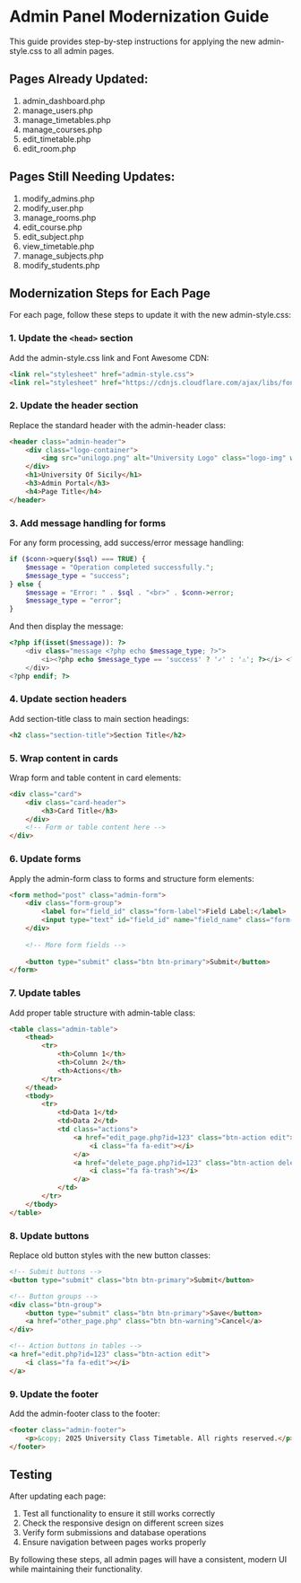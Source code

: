 # Admin Panel Modernization Guide

This guide provides step-by-step instructions for applying the new admin-style.css to all admin pages.

## Pages Already Updated:
1. admin_dashboard.php
2. manage_users.php
3. manage_timetables.php
4. manage_courses.php
5. edit_timetable.php
6. edit_room.php

## Pages Still Needing Updates:
1. modify_admins.php
2. modify_user.php  
3. manage_rooms.php
4. edit_course.php
5. edit_subject.php
6. view_timetable.php
7. manage_subjects.php
8. modify_students.php

## Modernization Steps for Each Page

For each page, follow these steps to update it with the new admin-style.css:

### 1. Update the `<head>` section
Add the admin-style.css link and Font Awesome CDN:
```html
<link rel="stylesheet" href="admin-style.css">
<link rel="stylesheet" href="https://cdnjs.cloudflare.com/ajax/libs/font-awesome/4.7.0/css/font-awesome.min.css">
```

### 2. Update the header section
Replace the standard header with the admin-header class:
```html
<header class="admin-header">
    <div class="logo-container">
        <img src="unilogo.png" alt="University Logo" class="logo-img" width="120" height="120">
    </div>
    <h1>University Of Sicily</h1>
    <h3>Admin Portal</h3>
    <h4>Page Title</h4>
</header>
```

### 3. Add message handling for forms
For any form processing, add success/error message handling:
```php
if ($conn->query($sql) === TRUE) {
    $message = "Operation completed successfully.";
    $message_type = "success";
} else {
    $message = "Error: " . $sql . "<br>" . $conn->error;
    $message_type = "error";
}
```

And then display the message:
```php
<?php if(isset($message)): ?>
    <div class="message <?php echo $message_type; ?>">
        <i><?php echo $message_type == 'success' ? '✓' : '⚠'; ?></i> <?php echo $message; ?>
    </div>
<?php endif; ?>
```

### 4. Update section headers
Add section-title class to main section headings:
```html
<h2 class="section-title">Section Title</h2>
```

### 5. Wrap content in cards
Wrap form and table content in card elements:
```html
<div class="card">
    <div class="card-header">
        <h3>Card Title</h3>
    </div>
    <!-- Form or table content here -->
</div>
```

### 6. Update forms
Apply the admin-form class to forms and structure form elements:
```html
<form method="post" class="admin-form">
    <div class="form-group">
        <label for="field_id" class="form-label">Field Label:</label>
        <input type="text" id="field_id" name="field_name" class="form-control" required>
    </div>
    
    <!-- More form fields -->
    
    <button type="submit" class="btn btn-primary">Submit</button>
</form>
```

### 7. Update tables
Add proper table structure with admin-table class:
```html
<table class="admin-table">
    <thead>
        <tr>
            <th>Column 1</th>
            <th>Column 2</th>
            <th>Actions</th>
        </tr>
    </thead>
    <tbody>
        <tr>
            <td>Data 1</td>
            <td>Data 2</td>
            <td class="actions">
                <a href="edit_page.php?id=123" class="btn-action edit">
                    <i class="fa fa-edit"></i>
                </a>
                <a href="delete_page.php?id=123" class="btn-action delete">
                    <i class="fa fa-trash"></i>
                </a>
            </td>
        </tr>
    </tbody>
</table>
```

### 8. Update buttons
Replace old button styles with the new button classes:
```html
<!-- Submit buttons -->
<button type="submit" class="btn btn-primary">Submit</button>

<!-- Button groups -->
<div class="btn-group">
    <button type="submit" class="btn btn-primary">Save</button>
    <a href="other_page.php" class="btn btn-warning">Cancel</a>
</div>

<!-- Action buttons in tables -->
<a href="edit.php?id=123" class="btn-action edit">
    <i class="fa fa-edit"></i>
</a>
```

### 9. Update the footer
Add the admin-footer class to the footer:
```html
<footer class="admin-footer">
    <p>&copy; 2025 University Class Timetable. All rights reserved.</p>
</footer>
```

## Testing
After updating each page:
1. Test all functionality to ensure it still works correctly
2. Check the responsive design on different screen sizes
3. Verify form submissions and database operations
4. Ensure navigation between pages works properly

By following these steps, all admin pages will have a consistent, modern UI while maintaining their functionality. 